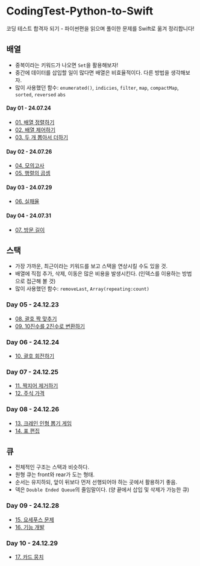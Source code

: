 # CodingTest-Python-to-Swift
코딩 테스트 합격자 되기 - 파이썬편을 읽으며 풀이한 문제를 Swift로 옮겨 정리합니다!

## 배열
- 중복이라는 키워드가 나오면 `Set`을 활용해보자!
- 중간에 데이터를 삽입할 일이 많다면 배열은 비효율적이다. 다른 방법을 생각해보자.
- 많이 사용했던 함수: `enumerated()`, `indicies`, `filter`, `map`, `compactMap`, `sorted`, `reversed` `abs`

#### Day 01 - 24.07.24
- [01. 배열 정렬하기](배열/01_배열%20정렬하기.md)
- [02. 배열 제어하기](배열/02_배열%20제어하기.md)
- [03. 두 개 뽑아서 더하기](배열/03_두%20개%20뽑아서%20더하기.md)

#### Day 02 - 24.07.26
- [04. 모의고사](배열/04_모의고사.md) 
- [05. 행렬의 곱셈](배열/05_행렬의%20곱셈.md)

#### Day 03 - 24.07.29
- [06. 실패율](배열/06_실패율.md)

#### Day 04 - 24.07.31
- [07. 방문 길이](배열/07_방문%20길이.md)

## 스택
- 가장 가까운, 최근이라는 키워드를 보고 스택을 연상시킬 수도 있을 것.
- 배열에 직접 추가, 삭제, 이동은 많은 비용을 발생시킨다. (인덱스를 이용하는 방법으로 접근해 볼 것)
- 많이 사용했던 함수: `removeLast`, `Array(repeating:count)`

### Day 05 - 24.12.23
- [08. 괄호 짝 맞추기](스택/08_괄호%20짝%20맞추기.md)
- [09. 10진수를 2진수로 변환하기](스택/09_10진수를%202진수로%20변환하기.md)

### Day 06 - 24.12.24
- [10. 괄호 회전하기](스택/10_괄호%20회전하기.md)

### Day 07 - 24.12.25
- [11. 짝지어 제거하기](스택/11_짝지어%20제거하기.md)
- [12. 주식 가격](스택/12_주식%20가격.md)

### Day 08 - 24.12.26
- [13. 크레인 인형 뽑기 게임](스택/13_크레인%20인형%20뽑기%20게임.md)
- [14. 표 편집](스택/14_표%20편집.md)

## 큐
- 전체적인 구조는 스택과 비슷하다.
- 원형 큐는 front와 rear가 도는 형태.
- 순서는 유지하되, 앞이 뒤보다 먼저 선행되어야 하는 곳에서 활용하기 좋음.
- 덱은 `Double Ended Queue`의 줄임말이다. (양 끝에서 삽입 및 삭제가 가능한 큐)

### Day 09 - 24.12.28
- [15. 요세푸스 문제](큐/15_요세푸스%20문제.md)
- [16. 기능 개발](큐/16_기능%20개발.md)

### Day 10 - 24.12.29
- [17. 카드 뭉치](큐/17_카드%20뭉치.md)
